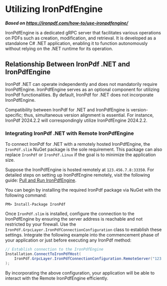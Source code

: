# Utilizing IronPdfEngine

***Based on <https://ironpdf.com/how-to/use-ironpdfengine/>***


IronPdfEngine is a dedicated gRPC server that facilitates various operations on PDFs such as creation, modification, and retrieval. It is developed as a standalone C# .NET application, enabling it to function autonomously without relying on the .NET runtime for its operation.

## Relationship Between IronPdf .NET and IronPdfEngine

IronPdf .NET can operate independently and does not mandatorily require IronPdfEngine. IronPdfEngine serves as an optional component for utilizing IronPdf functionalities. By default, IronPdf for .NET does not incorporate IronPdfEngine.

Compatibility between IronPdf for .NET and IronPdfEngine is version-specific; thus, simultaneous version alignment is essential. For instance, IronPdf 2024.2.2 will correspondingly utilize IronPdfEngine 2024.2.2.

### Integrating IronPdf .NET with Remote IronPdfEngine

To connect IronPdf for .NET with a remotely hosted IronPdfEngine, the `IronPdf.slim` NuGet package is the sole requirement. This package can also replace `IronPdf` or `IronPdf.Linux` if the goal is to minimize the application size.

Suppose the IronPdfEngine is hosted remotely at `123.456.7.8:33350`. For detailed steps on setting up IronPdfEngine remotely, visit the following guide: [Pull and Run IronPdfEngine](https://ironpdf.com/how-to/pull-run-ironpdfengine/).

You can begin by installing the required IronPdf package via NuGet with the following command:

```shell
PM> Install-Package IronPdf
```

Once `IronPdf.slim` is installed, configure the connection to the IronPdfEngine by ensuring the server address is reachable and not restricted by your firewall. Use the `IronPdf.GrpcLayer.IronPdfConnectionConfiguration` class to establish these settings. Integrate the following example into the commencement phase of your application or just before executing any IronPdf method:

```cs
// Establish connection to the IronPdfEngine
Installation.ConnectToIronPdfHost(
    IronPdf.GrpcLayer.IronPdfConnectionConfiguration.RemoteServer("123.456.7.8:33350")
);
```

By incorporating the above configuration, your application will be able to interact with the Remote IronPdfEngine efficiently.